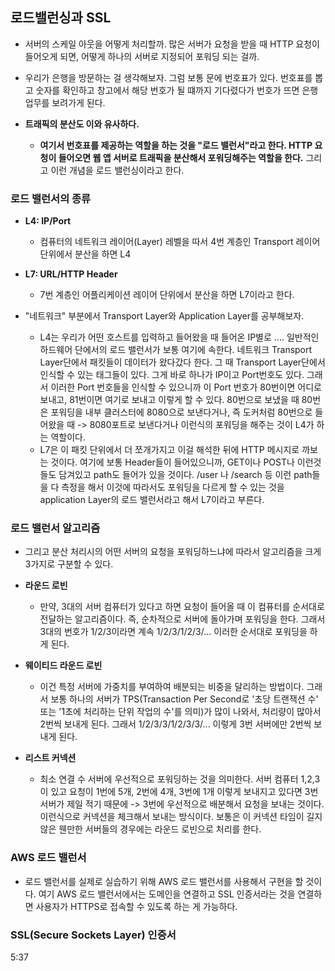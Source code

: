## 로드밸런싱과 SSL
- 서버의 스케일 아웃을 어떻게 처리할까. 많은 서버가 요청을 받을 때 HTTP 요청이 들어오게 되면, 어떻게 하나의 서버로 지정되어 포워딩 되는 걸까.
- 우리가 은행을 방문하는 걸 생각해보자. 그럼 보통 문에 번호표가 있다. 번호표를 뽑고 숫자를 확인하고 창고에서 해당 번호가 될 떄까지 기다렸다가 번호가 뜨면 은행업무를 보려가게 된다. 

- **트래픽의 분산도 이와 유사하다.**
  - **여기서 번호표를 제공하는 역할을 하는 것을 "로드 밸런서"라고 한다. HTTP 요청이 들어오면 웹 앱 서버로 트래픽을 분산해서 포워딩해주는 역할을 한다.** 그리고 이런 개념을 로드 밸런싱이라고 한다. 


### 로드 밸런서의 종류
- **L4: IP/Port**
  - 컴퓨터의 네트워크 레이어(Layer) 레벨을 따서 4번 계층인 Transport 레이어 단위에서 분산을 하면 L4

- **L7: URL/HTTP Header**
  - 7번 계층인 어플리케이션 레이어 단위에서 분산을 하면 L7이라고 한다.

- "네트워크" 부분에서 Transport Layer와 Application Layer를 공부해보자. 
   - L4는 우리가 어떤 호스트를 입력하고 들어왔을 때 들어온 IP별로 .... 일반적인 하드웨어 단에서의 로드 밸런서가 보통 여기에 속한다. 네트워크 Transport Layer단에서 패킷들이 데이터가 왔다갔다 한다. 그 때 Transport Layer단에서 인식할 수 있는 태그들이 있다. 그게 바로 하나가 IP이고 Port번호도 있다. 그래서 이러한 Port 번호들을 인식할 수 있으니까 이 Port 번호가 80번이면 어디로 보내고, 81번이면 여기로 보내고 이렇게 할 수 있다. 80번으로 보냈을 때 80번은 포워딩을 내부 클러스터에 8080으로 보낸다거나, 즉 도커처럼 80번으로 들어왔을 때 -> 8080포트로 보낸다거나 이런식의 포워딩을 해주는 것이 L4가 하는 역할이다.  
   - L7은 이 패킷 단위에서 더 쪼개가지고 이걸 해석한 뒤에 HTTP 메시지로 까보는 것이다. 여기에 보통 Header들이 들어있으니까, GET이나 POST나 이런것들도 담겨있고 path도 들어가 있을 것이다. /user 나 /search 등 이런 path들을 다 측정을 해서 이것에 따라서도 포워딩을 다르게 할 수 있는 것을 application Layer의 로드 밸런서라고 해서 L7이라고 부른다. 


### 로드 밸런서 알고리즘
- 그리고 분산 처리시의 어떤 서버의 요청을 포워딩하느냐에 따라서 알고리즘을 크게 3가지로 구분할 수 있다. 

- **라운드 로빈**
  - 만약, 3대의 서버 컴퓨터가 있다고 하면 요청이 들어올 때 이 컴퓨터를 순서대로 전달하는 알고리즘이다. 즉, 순차적으로 서버에 돌아가며 포워딩을 한다. 그래서 3대의 번호가 1/2/3이라면 계속 1/2/3/1/2/3/... 이러한 순서대로 포워딩을 하게 된다. 

- **웨이티드 라운드 로빈**
  - 이건 특정 서버에 가중치를 부여하여 배분되는 비중을 달리하는 방법이다. 그래서 보통 하나의 서버가 TPS(Transaction Per Second로 '초당 트랜잭션 수' 또는 '1초에 처리하는 단위 작업의 수'를 의미)가 많이 나와서, 처리량이 많아서 2번씩 보내게 된다. 그래서 1/2/3/3/1/2/3/3/... 이렇게 3번 서버에만 2번씩 보내게 된다. 

- **리스트 커넥션**
  - 최소 연결 수 서버에 우선적으로 포워딩하는 것을 의미한다. 서버 컴퓨터 1,2,3이 있고 요청이 1번에 5개, 2번에 4개, 3번에 1개 이렇게 보내지고 있다면 3번 서버가 제일 적기 때문에 -> 3번에 우선적으로 배분해서 요청을 보내는 것이다. 이런식으로 커넥션을 체크해서 보내는 방식이다. 보통은 이 커넥션 타임이 길지 않은 웬만한 서버들의 경우에는 라운드 로빈으로 처리를 한다. 



### AWS 로드 밸런서 
- 로드 밸런서를 실제로 실습하기 위해 AWS 로드 밸런서를 사용해서 구현을 할 것이다. 여기 AWS 로드 밸런서에서는 도메인을 연결하고 SSL 인증서라는 것을 연결하면 사용자가 HTTPS로 접속할 수 있도록 하는 게 가능하다.


### SSL(Secure Sockets Layer) 인증서
5:37
